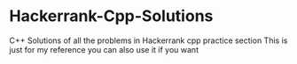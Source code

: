 # Hackerrank-Cpp-Solutions
C++ Solutions of all the problems in Hackerrank cpp practice section
This is just for my reference you can also use it if you want
